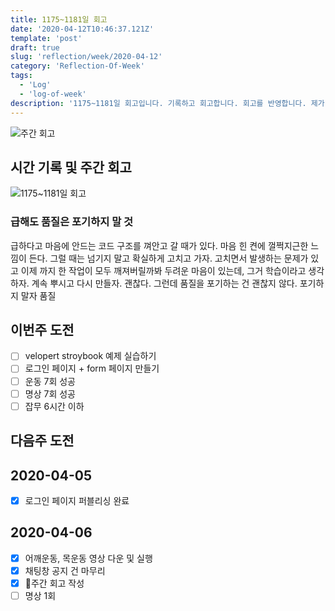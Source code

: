 ```yaml
---
title: 1175~1181일 회고
date: '2020-04-12T10:46:37.121Z'
template: 'post'
draft: true
slug: 'reflection/week/2020-04-12'
category: 'Reflection-Of-Week'
tags:
  - 'Log'
  - 'log-of-week'
description: '1175~1181일 회고입니다. 기록하고 회고합니다. 회고를 반영합니다. 제가 자라는 방식입니다.'
---
```

![주간 회고](https://imgur.com/PwMHNaY.png)


## 시간 기록 및 주간 회고 

![1175~1181일 회고](.png)

### 급해도 품질은 포기하지 말 것
급하다고 마음에 안드는 코드 구조를 껴안고 갈 때가 있다. 마음 힌 켠에 껄쩍지근한 느낌이 든다. 그럴 때는 넘기지 말고 확실하게 고치고 가자. 고치면서 발생하는 문제가 있고 이제 까지 한 작업이 모두 깨져버릴까봐 두려운 마음이 있는데, 그거 학습이라고 생각하자. 계속 뿌시고 다시 만들자. 괜찮다. 그런데 품질을 포기하는 건 괜찮지 않다. 포기하지 말자 품질 

## 이번주 도전
- [ ] velopert stroybook 예제 실습하기 
- [ ] 로그인 페이지 + form 페이지 만들기
- [ ] 운동 7회 성공
- [ ] 명상 7회 성공 
- [ ] 잡무 6시간 이하 

## 다음주 도전

## 2020-04-05
- [x] 로그인 페이지 퍼블리싱 완료  

## 2020-04-06
- [x] 어깨운동, 목운동 영상 다운 및 실행
- [x] 채팅창 공지 건 마무리 
- [x] 주간 회고 작성
- [ ] 명상 1회